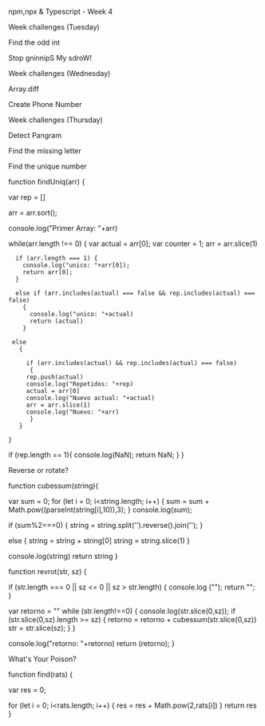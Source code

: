 npm,npx & Typescript - Week 4

Week challenges (Tuesday) 

Find the odd int

Stop gninnipS My sdroW!


Week challenges (Wednesday)

Array.diff

Create Phone Number

Week challenges (Thursday) 

Detect Pangram

Find the missing letter

Find the unique number

function findUniq(arr) {

  var rep = []
  
  arr = arr.sort();
  
  console.log("Primer Array: "+arr)
  
  while(arr.length !== 0)
    {
      var actual = arr[0];
      var counter = 1;
      arr = arr.slice(1)
      
      if (arr.length === 1) {
        console.log("unico: "+arr[0]);
        return arr[0];
      }
      
      else if (arr.includes(actual) === false && rep.includes(actual) === false)
        {
          console.log("unico: "+actual)
          return (actual)
        }
        
     else 
       {
       
         if (arr.includes(actual) && rep.includes(actual) === false)
          {
         rep.push(actual)
         console.log("Repetidos: "+rep)
         actual = arr[0]
         console.log("Nuevo actual: "+actual)
         arr = arr.slice(1)
         console.log("Nuevo: "+arr)
          }
       }
      
    }
    
  if (rep.length == 1){
    console.log(NaN);
    return NaN;
  }
}

Reverse or rotate?

function cubessum(string){

  var sum = 0;
  for (let i = 0; i<string.length; i++)
    {
      sum = sum + Math.pow((parseInt(string[i],10)),3);
    }
  console.log(sum);
  
  if (sum%2===0)
    {
      string = string.split('').reverse().join('');
    }
    
  else
    {
      string = string + string[0]
      string = string.slice(1)
    }
    
  console.log(string)
  return string
}


function revrot(str, sz) {

  if (str.length === 0 || sz <= 0 || sz > str.length) {
    console.log ("");
    return "";
  }
  
  var retorno = ""
  while (str.length!==0)
  {
    console.log(str.slice(0,sz));
    if (str.slice(0,sz).length >= sz)
    {
    retorno = retorno + cubessum(str.slice(0,sz))
    str = str.slice(sz);
    }
  }
  
  console.log("retorno: "+retorno)
  return (retorno);
}

What's Your Poison?

function find(rats) {

  var res = 0;
  
  for (let i = 0; i<rats.length; i++)
    {
      res = res + Math.pow(2,rats[i])
    }
  return res
}
